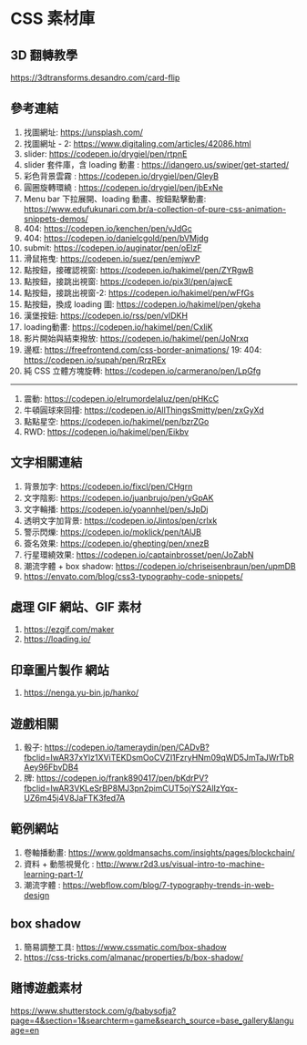# CSS 素材庫

## 3D 翻轉教學

https://3dtransforms.desandro.com/card-flip

## 參考連結

1. 找圖網址: https://unsplash.com/
1. 找圖網址 - 2: https://www.digitaling.com/articles/42086.html
2. slider: https://codepen.io/drygiel/pen/rtpnE
3. slider 套件庫，含 loading 動畫 : https://idangero.us/swiper/get-started/
4. 彩色背景雲霧 : https://codepen.io/drygiel/pen/GleyB
5. 圓圈旋轉環繞 : https://codepen.io/drygiel/pen/jbExNe
6. Menu bar 下拉展開、loading 動畫、按鈕點擊動畫: https://www.edufukunari.com.br/a-collection-of-pure-css-animation-snippets-demos/
7. 404: https://codepen.io/kenchen/pen/vJdGc
8. 404: https://codepen.io/danielcgold/pen/bVMjdg
9. submit: https://codepen.io/auginator/pen/oElzF
10. 滑鼠拖曳: https://codepen.io/suez/pen/emjwvP
11. 點按鈕，接確認視窗: https://codepen.io/hakimel/pen/ZYRgwB
12. 點按鈕，接跳出視窗: https://codepen.io/pix3l/pen/ajwcE
13. 點按鈕，接跳出視窗-2: https://codepen.io/hakimel/pen/wFfGs
14. 點按鈕，換成 loading 圖: https://codepen.io/hakimel/pen/gkeha
15. 漢堡按鈕: https://codepen.io/rss/pen/vIDKH
16. loading動畫: https://codepen.io/hakimel/pen/CxliK
17. 影片開始與結束撥放: https://codepen.io/hakimel/pen/JoNrxq
18. 邊框: https://freefrontend.com/css-border-animations/
19: 404: https://codepen.io/supah/pen/RrzREx
20. 純 CSS 立體方塊旋轉: https://codepen.io/carmerano/pen/LpGfg
----

1. 震動: https://codepen.io/elrumordelaluz/pen/pHKcC
2. 牛頓圓球來回撞: https://codepen.io/AllThingsSmitty/pen/zxGyXd
3. 點點星空: https://codepen.io/hakimel/pen/bzrZGo
4. RWD: https://codepen.io/hakimel/pen/Eikbv


## 文字相關連結

1. 背景加字: https://codepen.io/fixcl/pen/CHgrn
2. 文字陰影: https://codepen.io/juanbrujo/pen/yGpAK
3. 文字輪播: https://codepen.io/yoannhel/pen/sJpDj
4. 透明文字加背景: https://codepen.io/Jintos/pen/crlxk
5. 警示閃爍: https://codepen.io/moklick/pen/tAlJB
6. 簽名效果: https://codepen.io/ghepting/pen/xnezB
7. 行星環繞效果: https://codepen.io/captainbrosset/pen/JoZabN
8. 潮流字體 + box shadow: https://codepen.io/chriseisenbraun/pen/upmDB
9. https://envato.com/blog/css3-typography-code-snippets/

## 處理 GIF 網站、GIF 素材

1. https://ezgif.com/maker
2. https://loading.io/
## 印章圖片製作 網站
1. https://nenga.yu-bin.jp/hanko/

## 遊戲相關

1. 骰子: https://codepen.io/tameraydin/pen/CADvB?fbclid=IwAR37xYlz1XViTEKDsmOoCVZl1FzryHNm09qWD5JmTaJWrTbRAey96FbvDB4
2. 牌: https://codepen.io/frank890417/pen/bKdrPV?fbclid=IwAR3VKLeSrBP8MJ3pn2pimCUT5ojYS2AlIzYqx-UZ6m45j4V8JaFTK3fed7A


## 範例網站

1. 卷軸播動畫: https://www.goldmansachs.com/insights/pages/blockchain/
2. 資料 + 動態視覺化 : http://www.r2d3.us/visual-intro-to-machine-learning-part-1/
3. 潮流字體 : https://webflow.com/blog/7-typography-trends-in-web-design

##  box shadow
1. 簡易調整工具: https://www.cssmatic.com/box-shadow
2. https://css-tricks.com/almanac/properties/b/box-shadow/

##  賭博遊戲素材
https://www.shutterstock.com/g/babysofja?page=4&section=1&searchterm=game&search_source=base_gallery&language=en
